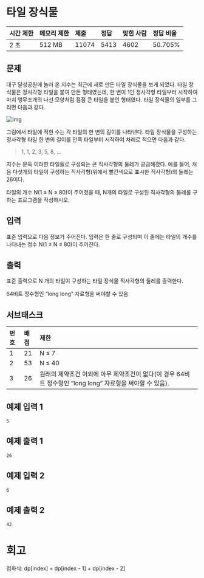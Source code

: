 # 타일 장식물

| 시간 제한 | 메모리 제한 | 제출  | 정답 | 맞힌 사람 | 정답 비율 |
| :-------- | :---------- | :---- | :--- | :-------- | :-------- |
| 2 초      | 512 MB      | 11074 | 5413 | 4602      | 50.705%   |

## 문제

대구 달성공원에 놀러 온 지수는 최근에 새로 만든 타일 장식물을 보게 되었다. 타일 장식물은 정사각형 타일을 붙여 만든 형태였는데, 한 변이 1인 정사각형 타일부터 시작하여 마치 앵무조개의 나선 모양처럼 점점 큰 타일을 붙인 형태였다. 타일 장식물의 일부를 그리면 다음과 같다.

![img](https://onlinejudgeimages.s3-ap-northeast-1.amazonaws.com/problem/13301/1.png)

그림에서 타일에 적힌 수는 각 타일의 한 변의 길이를 나타낸다. 타일 장식물을 구성하는 정사각형 타일 한 변의 길이를 안쪽 타일부터 시작하여 차례로 적으면 다음과 같다.

> 1, 1, 2, 3, 5, 8, ... 

지수는 문득 이러한 타일들로 구성되는 큰 직사각형의 둘레가 궁금해졌다. 예를 들어, 처음 다섯개의 타일이 구성하는 직사각형(위에서 빨간색으로 표시한 직사각형)의 둘레는 26이다.

타일의 개수 N(1 ≤ N ≤ 80)이 주어졌을 때, N개의 타일로 구성된 직사각형의 둘레를 구하는 프로그램을 작성하시오.

## 입력

표준 입력으로 다음 정보가 주어진다. 입력은 한 줄로 구성되며 이 줄에는 타일의 개수를 나타내는 정수 N(1 ≤ N ≤ 80)이 주어진다. 

## 출력

표준 출력으로 N 개의 타일이 구성하는 타일 장식물 직사각형의 둘레를 출력한다. 

64비트 정수형인 “long long” 자료형을 써야할 수 있음

## 서브태스크

| 번호 | 배점 | 제한                                                         |
| :--- | :--- | :----------------------------------------------------------- |
| 1    | 21   | N ≤ 7                                                        |
| 2    | 53   | N ≤ 40                                                       |
| 3    | 26   | 원래의 제약조건 이외에 아무 제약조건이 없다(이 경우 64비트 정수형인 “long long” 자료형을 써야할 수 있음). |

## 예제 입력 1 

```
5
```

## 예제 출력 1 

```
26
```

## 예제 입력 2 

```
6
```

## 예제 출력 2 

```
42
```

# 회고

점화식: dp[index] = dp[index - 1] + dp[index - 2]